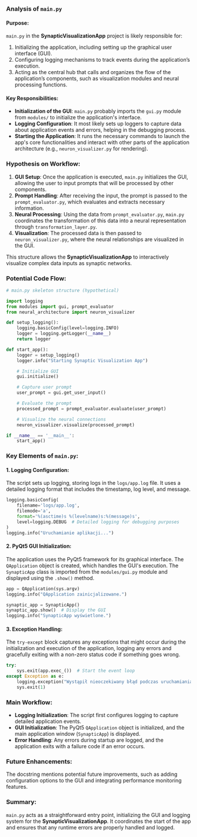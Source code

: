 ### **Analysis of `main.py`**

#### Purpose:
`main.py` in the **SynapticVisualizationApp** project is likely responsible for:
1. Initializing the application, including setting up the graphical user interface (GUI).
2. Configuring logging mechanisms to track events during the application’s execution.
3. Acting as the central hub that calls and organizes the flow of the application’s components, such as visualization modules and neural processing functions.

#### Key Responsibilities:
- **Initialization of the GUI**: `main.py` probably imports the `gui.py` module from `modules/` to initialize the application's interface.
- **Logging Configuration**: It most likely sets up loggers to capture data about application events and errors, helping in the debugging process.
- **Starting the Application**: It runs the necessary commands to launch the app's core functionalities and interact with other parts of the application architecture (e.g., `neuron_visualizer.py` for rendering).

### Hypothesis on Workflow:
1. **GUI Setup**: Once the application is executed, `main.py` initializes the GUI, allowing the user to input prompts that will be processed by other components.
2. **Prompt Handling**: After receiving the input, the prompt is passed to the `prompt_evaluator.py`, which evaluates and extracts necessary information.
3. **Neural Processing**: Using the data from `prompt_evaluator.py`, `main.py` coordinates the transformation of this data into a neural representation through `transformation_layer.py`.
4. **Visualization**: The processed data is then passed to `neuron_visualizer.py`, where the neural relationships are visualized in the GUI.

This structure allows the **SynapticVisualizationApp** to interactively visualize complex data inputs as synaptic networks. 

### Potential Code Flow:

```python
# main.py skeleton structure (hypothetical)

import logging
from modules import gui, prompt_evaluator
from neural_architecture import neuron_visualizer

def setup_logging():
    logging.basicConfig(level=logging.INFO)
    logger = logging.getLogger(__name__)
    return logger

def start_app():
    logger = setup_logging()
    logger.info("Starting Synaptic Visualization App")

    # Initialize GUI
    gui.initialize()

    # Capture user prompt
    user_prompt = gui.get_user_input()

    # Evaluate the prompt
    processed_prompt = prompt_evaluator.evaluate(user_prompt)

    # Visualize the neural connections
    neuron_visualizer.visualize(processed_prompt)

if __name__ == '__main__':
    start_app()
```

### **Key Elements of `main.py`:**

#### 1. **Logging Configuration:**
   The script sets up logging, storing logs in the `logs/app.log` file. It uses a detailed logging format that includes the timestamp, log level, and message.

   ```python
   logging.basicConfig(
       filename='logs/app.log',
       filemode='a',
       format='%(asctime)s %(levelname)s:%(message)s',
       level=logging.DEBUG  # Detailed logging for debugging purposes
   )
   logging.info("Uruchamianie aplikacji...")
   ```

#### 2. **PyQt5 GUI Initialization:**
   The application uses the PyQt5 framework for its graphical interface. The `QApplication` object is created, which handles the GUI's execution. The `SynapticApp` class is imported from the `modules/gui.py` module and displayed using the `.show()` method.

   ```python
   app = QApplication(sys.argv)
   logging.info("QApplication zainicjalizowane.")
   
   synaptic_app = SynapticApp()
   synaptic_app.show()  # Display the GUI
   logging.info("SynapticApp wyświetlone.")
   ```

#### 3. **Exception Handling:**
   The `try-except` block captures any exceptions that might occur during the initialization and execution of the application, logging any errors and gracefully exiting with a non-zero status code if something goes wrong.

   ```python
   try:
       sys.exit(app.exec_())  # Start the event loop
   except Exception as e:
       logging.exception("Wystąpił nieoczekiwany błąd podczas uruchamiania aplikacji.")
       sys.exit(1)
   ```

### **Main Workflow:**
- **Logging Initialization**: The script first configures logging to capture detailed application events.
- **GUI Initialization**: The PyQt5 `QApplication` object is initialized, and the main application window (`SynapticApp`) is displayed.
- **Error Handling**: Any errors during startup are logged, and the application exits with a failure code if an error occurs.

### **Future Enhancements:**
The docstring mentions potential future improvements, such as adding configuration options to the GUI and integrating performance monitoring features.

### Summary:
`main.py` acts as a straightforward entry point, initializing the GUI and logging system for the **SynapticVisualizationApp**. It coordinates the start of the app and ensures that any runtime errors are properly handled and logged.
